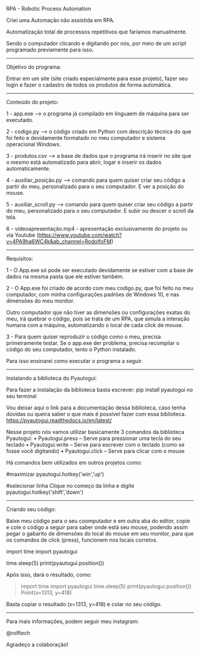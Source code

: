 RPA - Robotic Process Automation


Criei uma Automação não assistida em RPA.

Automatização total de processos repetitivos que faríamos manualmente.

Sendo o computador clicando e digitando por nós, por meio de um script programado previamente para isso.


---

Objetivo do programa:

Entrar em um site (site criado especialmente para esse projeto), fazer seu login
e fazer o cadastro de todos os produtos de forma automática.

---

Conteúdo do projeto:

1 - app.exe --> o programa já compilado em linguaem de máquina para ser executado.

2 - codigo.py --> o código criado em Python com descrição técnica do que foi feito e devidamente formatado no meu computador e sistema operacional Windows.

3 - produtos.csv --> a base de dados que o programa irá inserir no site que o mesmo está automatizado para abrir, logar e inserir os dados automaticamente.

4 - auxiliar_posição.py --> comando para quem quiser criar seu código a partir do meu, personalizado para o seu computador. E ver a posição do mouse.

5 - auxiliar_scroll.py --> comando para quem quiser criar seu código a partir do meu, personalizado para o seu computador. E subir ou descer o scroll da tela.

6 - vídeoapresentação.mp4 - apresentação exclusivamente do projeto
ou via Youtube (https://www.youtube.com/watch?v=4PA9ha6WC4k&ab_channel=RodolfoFM)

---

Requisitos:

1 - O App.exe só pode ser executado devidamente se estiver com a base de dados na mesma pasta que ele estiver também.

2 - O App.exe foi criado de acordo com meu codigo.py, que foi feito no meu computador, com minha configurações padrões de Windows 10,
e nas dimensões do meu monitor.

Outro computador que não tiver as dimensões ou configurações exatas do meu, irá quebrar o código, pois se trata de um RPA,
que simula a interação humana com a máquina, automatizando o local de cada click de mouse.

3 - Para quem quiser reproduzir o código como o meu, precisa primeiramente testar. Se o app.exe der problema, precisa recompilar o código
do seu computador, tento o Python instalado.

Para isso ensinarei como executar o programa a seguir.

---

Instalando a biblioteca do Pyautogui:

Para fazer a instalação da biblioteca basta escrever:
pip install pyautogui no seu terminal

Vou deixar aqui o link para a documentação dessa biblioteca, caso tenha dúvidas ou queira saber o que mais é possível fazer com essa biblioteca.
https://pyautogui.readthedocs.io/en/latest/

Nesse projeto nós vamos utilizar basicamente 3 comandos da biblioteca Pyautogui:
• Pyautogui.press – Serve para pressionar uma tecla
do seu teclado
• Pyautogui.write – Serve para escrever com o
teclado (como se fosse você digitando)
• Pyautogui.click – Serve para clicar com o mouse

Há comandos bem utilizados em outros projetos como:

#maximizar
pyautogui.hotkey('win','up')

#selecionar linha
Clique no começo da linha e digite
pyautogui.hotkey('shift','down')

---

Criando seu código:

Baixe meu código para o seu coomputador e em outra aba do editor, copie e cole o código a seguir para saber onde está seu mouse,
podendo assim pegar o gabarito de dimensões do local do mouse em seu monitor, para que os comandos de click (press), funcionem nos locais corretos.

import time
import pyautogui

time.sleep(5)
print(pyautogui.position())

Após isso, dará o resultado, como:

>import time
>import pyautogui
>time.sleep(5)
>print(pyautogui.position())
>Point(x=1313, y=418)

Basta copiar o resultado (x=1313, y=418) e colar no seu código.

---

Para mais informações, podem seguir meu instagram:

@rolftech

Agradeço a colaboração!

